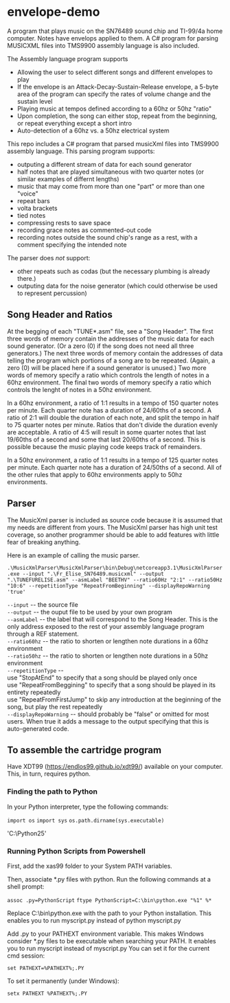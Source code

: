 # envelope-demo
A program that plays music on the SN76489 sound chip and TI-99/4a home computer.
Notes have envelops applied to them.
A C# program for parsing MUSICXML files into TMS9900 assembly language is also included.

The Assembly language program supports
* Allowing the user to select different songs and different envelopes to play
* If the envelope is an Attack-Decay-Sustain-Release envelope, a 5-byte area of the program can specify the rates of volume change and the sustain level
* Playing music at tempos defined according to a 60hz or 50hz "ratio"
* Upon completion, the song can either stop, repeat from the beginning, or repeat everything except a short intro
* Auto-detection of a 60hz vs. a 50hz electrical system

This repo includes a C# program that parsed musicXml files into TMS9900 assembly language.
This parsing program supports:
* outputing a different stream of data for each sound generator
* half notes that are played simultaneous with two quarter notes (or similar examples of differnt lengths)
* music that may come from more than one "part" or more than one "voice"
* repeat bars
* volta brackets
* tied notes
* compressing rests to save space
* recording grace notes as commented-out code
* recording notes outside the sound chip's range as a rest, with a comment specifying the intended note

The parser does _not_ support:
* other repeats such as codas (but the necessary plumbing is already there.)
* outputing data for the noise generator (which could otherwise be used to represent percussion)

## Song Header and Ratios
At the begging of each "TUNE*.asm" file, see a "Song Header".
The first three words of memory contain the addresses of the music data for each sound generator.
(Or a zero (0) if the song does not need all three generators.)
The next three words of memory contain the addresses of data telling the program which portions of a song are to be repeated.
(Again, a zero (0) will be placed here if a sound generator is unused.)
Two more words of memory specify a ratio which controls the length of notes in a 60hz environment.
The final two words of memory specify a ratio which controls the lenght of notes in a 50hz environment.

In a 60hz environment, a ratio of 1:1 results in a tempo of 150 quarter notes per minute.
Each quarter note has a duration of 24/60ths of a second.
A ratio of 2:1 will double the duration of each note, and split the tempo in half to 75 quarter notes per minute.
Ratios that don't divide the duration evenly are acceptable.
A ratio of 4:5 will result in some quarter notes that last 19/60ths of a second and some that last 20/60ths of a second.
This is possible because the music playing code keeps track of remainders.

In a 50hz environment, a ratio of 1:1 results in a tempo of 125 quarter notes per minute.
Each quarter note has a duration of 24/50ths of a second.
All of the other rules that apply to 60hz environments apply to 50hz environments.

## Parser
The MusicXml parser is included as source code because it is assumed that my needs are different from yours.
The MusicXml parser has high unit test coverage, so another programmer should be able to add features with little fear of breaking anything.

Here is an example of calling the music parser.

`.\MusicXmlParser\MusicXmlParser\bin\Debug\netcoreapp3.1\MusicXmlParser.exe
    --input ".\Fr_Elise_SN76489.musicxml"
    --output ".\TUNEFURELISE.asm"
    --asmLabel "BEETHV"
    --ratio60Hz "2:1"
    --ratio50Hz "10:6"
    --repetitionType "RepeatFromBeginning"
    --displayRepoWarning 'true'`

`--input` -- the source file<br>
`--output` -- the ouput file to be used by your own program<br>
`--asmLabel` -- the label that will correspond to the Song Header. This is the only address exposed to the rest of your assembly language program through a REF statement.<br>
`--ratio60hz` -- the ratio to shorten or lengthen note durations in a 60hz environment<br>
`--ratio50hz` -- the ratio to shorten or lengthen note durations in a 50hz environment<br>
`--repetitionType` --<br>
use "StopAtEnd" to specify that a song should be played only once<br>
use "RepeatFromBeggining" to specify that a song should be played in its entirety repeatedly<br>
use "RepeatFromFirstJump" to skip any introduction at the beginning of the song, but play the rest repeatedly<br>
`--displayRepoWarning` -- should probably be "false" or omitted for most users. When true it adds a message to the output specifying that this is auto-generated code.

## To assemble the cartridge program
Have XDT99 (https://endlos99.github.io/xdt99/) available on your computer.
This, in turn, requires python.

### Finding the path to Python

In your Python interpreter, type the following commands:

`import os`
`import sys`
`os.path.dirname(sys.executable)`

'C:\\Python25'

### Running Python Scripts from Powershell

First, add the xas99 folder to your System PATH variables.

Then, associate *.py files with python.
Run the following commands at a shell prompt:

`assoc .py=PythonScript`
`ftype PythonScript=C:\bin\python.exe "%1" %*`

Replace C:\bin\python.exe with the path to your Python installation. This enables you to run myscript.py instead of python myscript.py

Add .py to your PATHEXT environment variable.
This makes Windows consider *.py files to be executable when searching your PATH. It enables you to run myscript instead of myscript.py
You can set it for the current cmd session:

`set PATHEXT=%PATHEXT%;.PY`

To set it permanently (under Windows):

`setx PATHEXT %PATHEXT%;.PY`